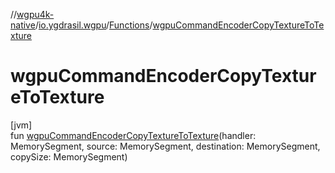//[wgpu4k-native](../../../index.md)/[io.ygdrasil.wgpu](../index.md)/[Functions](index.md)/[wgpuCommandEncoderCopyTextureToTexture](wgpu-command-encoder-copy-texture-to-texture.md)

# wgpuCommandEncoderCopyTextureToTexture

[jvm]\
fun [wgpuCommandEncoderCopyTextureToTexture](wgpu-command-encoder-copy-texture-to-texture.md)(handler: MemorySegment, source: MemorySegment, destination: MemorySegment, copySize: MemorySegment)